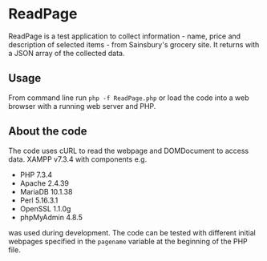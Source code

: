 # ReadPage

ReadPage is a test application to collect information - name, price and description of selected items - from Sainsbury's grocery site. It returns with a JSON array of the collected data.

## Usage

From command line run `php -f ReadPage.php` or load the code into a web browser with a running web server and PHP.

## About the code

The code uses cURL to read the webpage and DOMDocument to access data. XAMPP v7.3.4 with components e.g.

  - PHP 7.3.4
  - Apache 2.4.39
  - MariaDB 10.1.38
  - Perl 5.16.3.1
  - OpenSSL 1.1.0g
  - phpMyAdmin 4.8.5

was used during development. The code can be tested with different initial webpages specified in the `pagename` variable at the beginning of the PHP file. 
